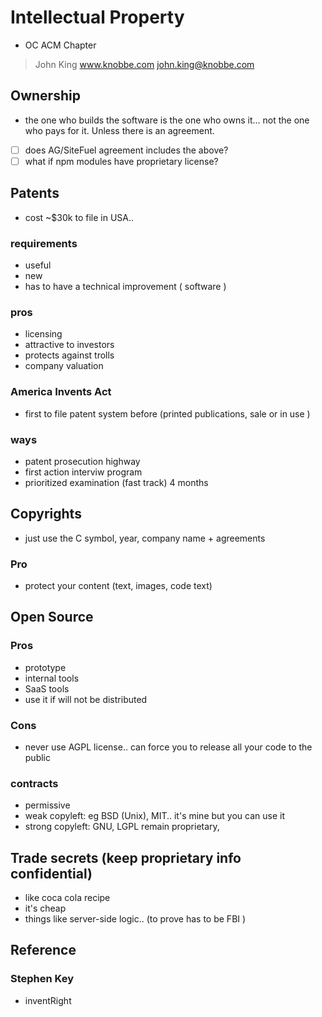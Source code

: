# Intellectual Property

- OC ACM Chapter

> John King  www.knobbe.com   john.king@knobbe.com 

## Ownership

- the one who builds the software is the one who owns it... not the one who pays for it. Unless there is an agreement.

- [ ] does AG/SiteFuel agreement includes the above?
- [ ] what if npm modules have proprietary license?

## Patents
- cost ~$30k to file in USA.. 

### requirements
- useful
- new
- has to have a technical improvement ( software )

### pros
- licensing
- attractive to investors
- protects against trolls
- company valuation


### America Invents Act
- first to file patent system before (printed publications, sale or in use ) 

### ways
- patent prosecution highway
- first action interviw program
- prioritized examination (fast track) 4 months


## Copyrights
- just use the C symbol, year, company name + agreements

### Pro
- protect your content (text, images, code text)



## Open Source
### Pros
- prototype
- internal tools
- SaaS tools
- use it if will not be distributed

### Cons
- never use AGPL license.. can force you to release all your code to the public

### contracts
- permissive
- weak copyleft: eg BSD (Unix), MIT.. it's mine but you can use it
- strong copyleft: GNU, LGPL remain proprietary, 


## Trade secrets (keep proprietary info confidential)
- like coca cola recipe
- it's cheap
- things like server-side logic.. (to prove has to be FBI )



## Reference

### Stephen Key
- inventRight


